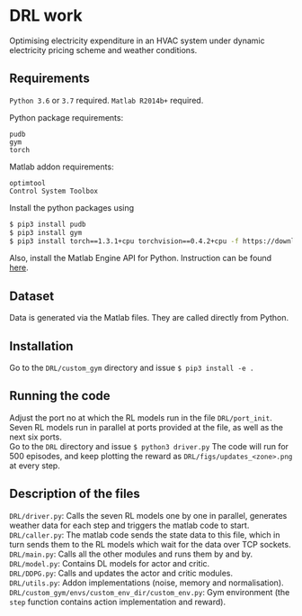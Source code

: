 # DRL work

Optimising electricity expenditure in an HVAC system under dynamic electricity pricing scheme and weather conditions.

## Requirements

`Python 3.6` or `3.7` required. `Matlab R2014b+` required.

Python package requirements:  

```
pudb
gym
torch
```

Matlab addon requirements:
```
optimtool
Control System Toolbox
```

Install the python packages using

```bash
$ pip3 install pudb
$ pip3 install gym
$ pip3 install torch==1.3.1+cpu torchvision==0.4.2+cpu -f https://download.pytorch.org/whl/torch_stable.html # CPU-only variant
```

Also, install the Matlab Engine API for Python. Instruction can be found [here](https://in.mathworks.com/help/matlab/matlab_external/install-the-matlab-engine-for-python.html).
## Dataset

Data is generated via the Matlab files. They are called directly from Python.

## Installation

Go to the `DRL/custom_gym` directory and issue `$ pip3 install -e .`  

## Running the code

Adjust the port no at which the RL models run in the file `DRL/port_init`. Seven RL models run in parallel at ports provided at the file, as well as the next six ports.  
Go to the `DRL` directory and issue `$ python3 driver.py`
The code will run for 500 episodes, and keep plotting the reward as `DRL/figs/updates_<zone>.png` at every step.

## Description of the files
`DRL/driver.py`: Calls the seven RL models one by one in parallel, generates weather data for each step and triggers the matlab code to start.  
`DRL/caller.py`: The matlab code sends the state data to this file, which in turn sends them to the RL models which wait for the data over TCP sockets.  
`DRL/main.py`: Calls all the other modules and runs them by and by.  
`DRL/model.py`: Contains DL models for actor and critic.  
`DRL/DDPG.py`: Calls and updates the actor and critic modules.  
`DRL/utils.py`: Addon implementations (noise, memory and normalisation).  
`DRL/custom_gym/envs/custom_env_dir/custom_env.py`: Gym environment (the `step` function contains action implementation and reward).  
